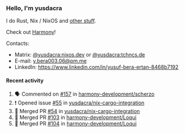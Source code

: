 ### Hello, I'm yusdacra

I do Rust, Nix / NixOS and [other stuff](https://yusdacra.gitlab.io/about).

Check out [Harmony](https://github.com/harmony-development)!

Contacts:
- Matrix: [@yusdacra:nixos.dev](https://matrix.to/#/@yusdacra:nixos.dev) or [@yusdacra:tchncs.de](https://matrix.to/#/@yusdacra:tchncs.de)
- E-mail: y.bera003.06@pm.me
- LinkedIn: https://www.linkedin.com/in/yusuf-bera-ertan-8468b7192

#### Recent activity

<!--START_SECTION:activity-->
1. 🗣 Commented on [#157](https://github.com/harmony-development/scherzo/issues/157) in [harmony-development/scherzo](https://github.com/harmony-development/scherzo)
2. ❗️ Opened issue [#55](https://github.com/yusdacra/nix-cargo-integration/issues/55) in [yusdacra/nix-cargo-integration](https://github.com/yusdacra/nix-cargo-integration)
3. 🎉 Merged PR [#54](https://github.com/yusdacra/nix-cargo-integration/pull/54) in [yusdacra/nix-cargo-integration](https://github.com/yusdacra/nix-cargo-integration)
4. 🎉 Merged PR [#103](https://github.com/harmony-development/Loqui/pull/103) in [harmony-development/Loqui](https://github.com/harmony-development/Loqui)
5. 🎉 Merged PR [#104](https://github.com/harmony-development/Loqui/pull/104) in [harmony-development/Loqui](https://github.com/harmony-development/Loqui)
<!--END_SECTION:activity-->
